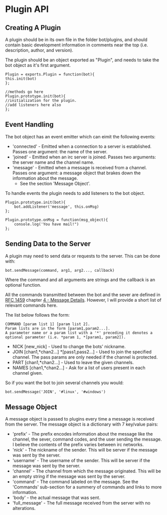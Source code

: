# Plugin API
## Creating A Plugin
A plugin should be in its own file in the folder bot/plugins, and should contain basic development information in comments near the top (i.e. description, author, and version). 

The plugin should be an object exported as "Plugin", and needs to take the bot object as it's first argument.

    Plugin = exports.Plugin = function(bot){
    this.init(bot)
    };
    
    //methods go here
    Plugin.prototype.init(bot){
    //initialization for the plugin.
    //add listeners here also
    };

## Event Handling
The bot object has an event emitter which can eimit the following events:

* 'connected' - Emitted when a connection to a server is established. Passes one argument: the name of the server.
* 'joined' - Emitted when an irc server is joined. Passes two arguments: the server name and the channel name.
* 'message' - Emitted when a message is received from a channel. Passes one argument: a message object that brakes down the information about the message.
    * See the section 'Message Object'.

To handle events the plugin needs to add listeners to the bot object.

    Plugin.prototype.init(bot){
        bot.addListener('message', this.onMsg)
    };
    
    Plugin.prototype.onMsg = function(msg_object){
        console.log('You have mail!")
    };

## Sending Data to the Server
A plugin may need to send data or requests to the server. This can be done with:

    bot.sendMessage(command, arg1, arg2..., callback)

Where the command and all arguments are strings and the callback is an optional function.

All the commands transmitted between the bot and the sever are defined in [RFC 1459](http://www.irchelp.org/irchelp/rfc/rfc.html) chapter [4 - Message Details](http://www.irchelp.org/irchelp/rfc/chapter4.html). However, I will provide a short list of relevant commands here.

The list below follows the form: 

    COMMAND [param list 1] [param list 2]. 
    Param lists are in the form [param1,param2...]. 
    A parameter name or a param list with a '*' preceding it denotes a optional parameter (i.e. *param 1, *[param1, param2]).

* NICK [new_nick] - Used to change the bots' nickname.
* JOIN [chan1,*chan2...] \*[pass1,pass2...] - Used to join the specified channel. The pass params are only needed if the channel is protected.
* PART [chan1,*chan2...] - Used to leave the given channels.
* NAMES [chan1,*chan2...] - Ask for a list of users present in each channel given.
    
So if you want the bot to join several channels you would:

    bot.sendMessage('JOIN', '#linux', '#windows')

## Message Object
A message object is passed to plugins every time a message is received from the server. The message object is a dictionary with 7 key/value pairs:

* 'prefix' - The prefix encodes information about the message like the channel, the sever, command codes, and the user sending the message. I believe the contents of the prefix varies between irc networks.
* 'nick' - The nickname of the sender. This will be server if the message was sent by the server.
* 'username' - The username of the sender. This will be server if the message was sent by the server.
* 'channel' - The channel from which the message originated. This will be an empty string if the message was sent by the server.
* 'command' - The command labeled on the message. See the 'Commands' sub-section for a summery of commands and links to more information.
* 'body' - the actual message that was sent.
* 'full_message' - The full message received from the server with no alterations.
